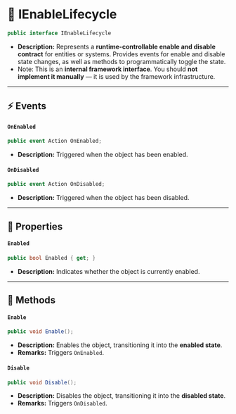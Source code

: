 # 🧩 IEnableLifecycle

```csharp
public interface IEnableLifecycle
```

- **Description:** Represents a **runtime-controllable enable and disable contract** for entities or systems. Provides
  events for enable and disable state changes, as well as methods to programmatically toggle the state.
- Note: This is an **internal framework interface**. You should **not implement it manually** — it is used by the
  framework infrastructure.

---

## ⚡ Events

#### `OnEnabled`

```csharp
public event Action OnEnabled;
```

- **Description:** Triggered when the object has been enabled.

#### `OnDisabled`

```csharp
public event Action OnDisabled;
```

- **Description:** Triggered when the object has been disabled.

---

## 🔑 Properties

#### `Enabled`

```csharp
public bool Enabled { get; }
```

- **Description:** Indicates whether the object is currently enabled.

---

## 🏹 Methods

#### `Enable`

```csharp
public void Enable();
```

- **Description:** Enables the object, transitioning it into the **enabled state**.
- **Remarks:** Triggers `OnEnabled`.

#### `Disable`

```csharp
public void Disable();
```

- **Description:** Disables the object, transitioning it into the **disabled state**.
- **Remarks:** Triggers `OnDisabled`.